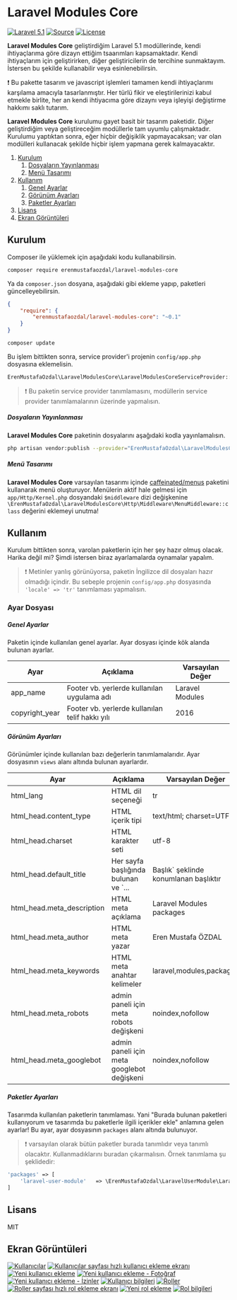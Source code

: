 Laravel Modules Core
===================
[![Laravel 5.1](https://img.shields.io/badge/Laravel-5.1-orange.svg?style=flat-square)](https://laravel.com/docs/5.1/)
[![Source](https://img.shields.io/badge/source-erenmustafaozdal/laravel--modules--core-blue.svg?style=flat-square)](https://github.com/erenmustafaozdal/laravel-modules-core)
[![License](http://img.shields.io/badge/license-MIT-brightgreen.svg?style=flat-square)](https://tldrlegal.com/license/mit-license)

**Laravel Modules Core** geliştirdiğim Laravel 5.1 modüllerinde, kendi ihtiyaçlarıma göre dizayn ettiğim tsaarımları kapsamaktadır. Kendi ihtiyaçlarım için geliştirirken, diğer geliştiricilerin de tercihine sunmaktayım. İstersen bu şekilde kullanabilir veya esinlenebilirsin.

:exclamation: Bu pakette tasarım ve javascript işlemleri tamamen kendi ihtiyaçlarımı karşılama amacıyla tasarlanmıştır. Her türlü fikir ve eleştirilerinizi kabul etmekle birlite, her an kendi ihtiyacıma göre dizaynı veya işleyişi değiştirme hakkımı saklı tutarım.

**Laravel Modules Core** kurulumu gayet basit bir tasarım paketidir. Diğer geliştirdiğim veya geliştireceğim modüllerle tam uyumlu çalışmaktadır. Kurulumu yaptıktan sonra, eğer hiçbir değişiklik yapmayacaksan; var olan modülleri kullanacak şekilde hiçbir işlem yapmana gerek kalmayacaktır.

1. [Kurulum](#kurulum)
    1. [Dosyaların Yayınlanması](#kurulum-dosyalarinYayinlanmasi)
    2. [Menü Tasarımı](#kurulum-menuTasarimi)
2. [Kullanım](#kullanim)
    1. [Genel Ayarlar](#kullanim-ayarDosyasi-genelAyarlar)
    2. [Görünüm Ayarları](#kullanim-ayarDosyasi-gorunumAyarlari)
    3. [Paketler Ayarları](#kullanim-ayarDosyasi-paketlerAyarlari)
3. [Lisans](#lisans)
4. [Ekran Görüntüleri](#ekranGoruntuleri)


<a name="kurulum"></a>
Kurulum
-------
Composer ile yüklemek için aşağıdaki kodu kullanabilirsin.

```bash
composer require erenmustafaozdal/laravel-modules-core
```

Ya da `composer.json` dosyana, aşağıdaki gibi ekleme yapıp, paketleri güncelleyebilirsin.

```json
{
    "require": {
        "erenmustafaozdal/laravel-modules-core": "~0.1"
    }
}
```

```bash
composer update
```

Bu işlem bittikten sonra, service provider'i projenin `config/app.php` dosyasına eklemelisin.

```php
ErenMustafaOzdal\LaravelModulesCore\LaravelModulesCoreServiceProvider::class,
```

> :exclamation: Bu paketin service provider tanımlamasını, modüllerin service provider tanımlamalarının üzerinde yapmalısın.


<a name="kurulum-dosyalarinYayinlanmasi"></a>
##### Dosyaların Yayınlanması

**Laravel Modules Core** paketinin dosyalarını aşağıdaki kodla yayınlamalısın.

```bash
php artisan vendor:publish --provider="ErenMustafaOzdal\LaravelModulesCore\LaravelModulesCoreServiceProvider"
```


<a name="kurulum-menuTasarimi"></a>
##### Menü Tasarımı
**Laravel Modules Core** varsayılan tasarımı içinde [caffeinated/menus](https://github.com/caffeinated/menus) paketini kullanarak menü oluşturuyor. Menülerin aktif hale gelmesi için `app/Http/Kernel.php` dosyandaki `$middleware` dizi değişkenine `\ErenMustafaOzdal\LaravelModulesCore\Http\Middleware\MenuMiddleware::class` değerini eklemeyi unutma!



<a name="kullanim"></a>
Kullanım
--------

Kurulum bittikten sonra, varolan paketlerin için her şey hazır olmuş olacak. Harika değil mi? Şimdi istersen biraz ayarlamalarda oynamalar yapalım.

> :exclamation: Metinler yanlış görünüyorsa, paketin İngilizce dil dosyaları hazır olmadığı içindir. Bu sebeple projenin `config/app.php` dosyasında `'locale' => 'tr'` tanımlaması yapmalısın.


<a name="kullanim-ayarDosyasi"></a>
### Ayar Dosyası


<a name="kullanim-ayarDosyasi-genelAyarlar"></a>
##### Genel Ayarlar

Paketin içinde kullanılan genel ayarlar. Ayar dosyası içinde kök alanda bulunan ayarlar.

| Ayar | Açıklama | Varsayılan Değer |
|---|---|---|
| app_name | Footer vb. yerlerde kullanılan uygulama adı | Laravel Modules |
| copyright_year | Footer vb. yerlerde kullanılan telif hakkı yılı | 2016 |


<a name="kullanim-ayarDosyasi-gorunumAyarlari"></a>
##### Görünüm Ayarları

Görünümler içinde kullanılan bazı değerlerin tanımlamalarıdır. Ayar dosyasının `views` alanı altında bulunan ayarlardır.

| Ayar | Açıklama | Varsayılan Değer |
|---|---|---|
| html_lang | HTML dil seçeneği | tr |
| html_head.content_type | HTML içerik tipi | text/html; charset=UTF-8 |
| html_head.charset | HTML karakter seti | utf-8 |
| html_head.default_title | Her sayfa başlığında bulunan ve `... | Başlık` şeklinde konumlanan başlıktır | Laravel Modules |
| html_head.meta_description | HTML meta açıklama | Laravel Modules packages |
| html_head.meta_author | HTML meta yazar | Eren Mustafa ÖZDAL |
| html_head.meta_keywords | HTML meta anahtar kelimeler | laravel,modules,packages |
| html_head.meta_robots | admin paneli için meta robots değişkeni | noindex,nofollow |
| html_head.meta_googlebot | admin paneli için meta googlebot değişkeni | noindex,nofollow |


<a name="kullanim-ayarDosyasi-paketlerAyarlari"></a>
##### Paketler Ayarları

Tasarımda kullanılan paketlerin tanımlaması. Yani "Burada bulunan paketleri kullanıyorum ve tasarımda bu paketlerle ilgili içerikler ekle" anlamına gelen ayarlar! Bu ayar, ayar dosyasının `packages` alanı altında bulunuyor.


> :exclamation: varsayılan olarak bütün paketler burada tanımlıdır veya tanımlı olacaktır. Kullanmadıklarını buradan çıkarmalısın. Örnek tanımlama şu şeklidedir:

```php
'packages' => [
    'laravel-user-module'   => \ErenMustafaOzdal\LaravelUserModule\LaravelUserModuleServiceProvider::class
]
```
 
 
 <a name="lisans"></a>
Lisans
------
MIT


 <a name="ekranGoruntuleri"></a>
Ekran Görüntüleri
------
[![Kullanıcılar](http://i.hizliresim.com/mLZN02.png)](http://hizliresim.com/mLZN02)
[![Kullanıcılar sayfası hızlı kullanıcı ekleme ekranı](http://i.hizliresim.com/AJPXpQ.png)](http://hizliresim.com/AJPXpQ)
[![Yeni kullanıcı ekleme](http://i.hizliresim.com/aERN6d.png)](http://hizliresim.com/aERN6d)
[![Yeni kullanıcı ekleme - Fotoğraf](http://i.hizliresim.com/nroNBa.png)](http://hizliresim.com/nroNBa)
[![Yeni kullanıcı ekleme - İzinler](http://i.hizliresim.com/qBnNV3.png)](http://hizliresim.com/qBnNV3)
[![Kullanıcı bilgileri](http://i.hizliresim.com/WYRp5q.png)](http://hizliresim.com/WYRp5q)
[![Roller](http://i.hizliresim.com/GzX4ay.png)](http://hizliresim.com/GzX4ay)
[![Roller sayfası hızlı rol ekleme ekranı](http://i.hizliresim.com/pPVNlN.png)](http://hizliresim.com/pPVNlN)
[![Yeni rol ekleme](http://i.hizliresim.com/l1RNml.png)](http://hizliresim.com/l1RNml)
[![Rol bilgileri](http://i.hizliresim.com/X4p3Ao.png)](http://hizliresim.com/X4p3Ao)